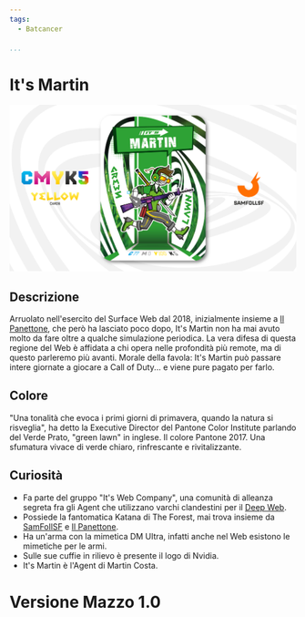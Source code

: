 ```yaml
---
tags:
  - Batcancer

...
```


# It's Martin

![itsmartin](../eg/Y/martin.jpg)

## Descrizione

Arruolato nell'esercito del Surface Web dal 2018, inizialmente insieme a [Il Panettone](../Magenta/ilpanettone.md), che però ha lasciato poco dopo, It's Martin non ha mai avuto molto da fare oltre a qualche simulazione periodica. La vera difesa di questa regione del Web è affidata a chi opera nelle profondità più remote, ma di questo parleremo più avanti. Morale della favola: It's Martin può passare intere giornate a giocare a Call of Duty... e viene pure pagato per farlo.

## Colore

"Una tonalità che evoca i primi giorni di primavera, quando la natura si risveglia", ha detto la Executive Director del Pantone Color Institute parlando del Verde Prato, "green lawn" in inglese. Il colore Pantone 2017. Una sfumatura vivace di verde chiaro, rinfrescante e rivitalizzante.

## Curiosità

- Fa parte del gruppo "It's Web Company", una comunità di alleanza segreta fra gli Agent che utilizzano varchi clandestini per il [Deep Web](../Remix/deep.md).
- Possiede la fantomatica Katana di The Forest, mai trova insieme da [SamFollSF](../Remix/samfollsf.md) e [Il Panettone](../Magenta/ilpanettone.md).
- Ha un'arma con la mimetica DM Ultra, infatti anche nel Web esistono le mimetiche per le armi.
- Sulle sue cuffie in rilievo è presente il logo di Nvidia.
- It's Martin è l'Agent di Martin Costa.

# Versione Mazzo 1.0